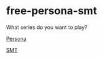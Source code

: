 # free-persona-smt
What series do you want to play?

[Persona](https://github.com/verbes4/free-persona-smt/blob/main/persona/persona%20series.md)

[SMT]()
